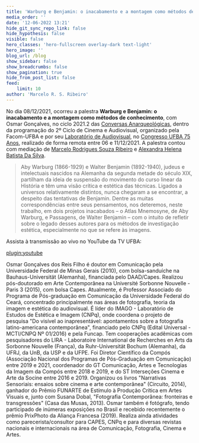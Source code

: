 ```yaml
---
title: 'Warburg e Benjamin: o inacabamento e a montagem como métodos de conhecimento, com Osmar Gonçalves'
media_order: ''
date: '12-06-2022 13:21'
hide_git_sync_repo_link: false
hide_hypothesis: false
visible: false
hero_classes: 'hero-fullscreen overlay-dark text-light'
hero_image: ''
blog_url: /blog
show_sidebar: false
show_breadcrumbs: false
show_pagination: true
hide_from_post_list: false
feed:
    limit: 10
author: 'Marcelo R. S. Ribeiro'
---
```


No dia 08/12/2021, ocorreu a palestra **Warburg e Benjamin: o inacabamento e a montagem como métodos de conhecimento**, com Osmar Gonçalves, no ciclo 2021.2 das [Conversas Anarqueológicas](http://arqueologiadosensivel.ufba.br/projetos/extensao/anarqueologicas), dentro da programação do 2º Ciclo de Cinema e Audiovisual, organizado pela Facom-UFBA e por seu [Laboratório de Audiovisual](http://www.labav.facom.ufba.br/), no [Congresso UFBA 75 Anos](https://congresso75anos.ufba.br/), realizado de forma remota entre 06 e 11/12/2021. A palestra contou com mediação de [Marcelo Rodrigues Souza Ribeiro](/quem-somos/coordenadores/marcelo-ribeiro) e [Alexandra Helena Batista Da Silva](/quem-somos/integrantes/alexandra-helena).

> Aby Warburg (1866-1929) e Walter Benjamin (1892-1940), judeus e intelectuais nascidos na Alemanha da segunda metade do século XIX, partilham da ideia de suspensão do movimento do curso linear da História e têm uma visão crítica e estética das técnicas. Ligados a universos relativamente distintos, nunca chegaram a se encontrar, a despeito das tentativas de Benjamin. Dentre as muitas correspondências entre seus pensamentos, nos deteremos, neste trabalho, em dois projetos inacabados – o Atlas Mnemosyne, de Aby Warburg, e Passagens, de Walter Benjamin – com o intuito de refletir sobre o legado desses autores para os métodos de investigação estética, especialmente no que se refere às imagens.

Assista à transmissão ao vivo no YouTube da TV UFBA:

[plugin:youtube](https://www.youtube.com/watch?v=KQCB8tScH1s)

Osmar Gonçalves dos Reis Filho é doutor em Comunicação pela Universidade Federal de Minas Gerais (2010), com bolsa-sanduíche na Bauhaus-Universität (Alemanha), financiada pelo DAAD/Capes. Realizou pós-doutorado em Arte Contemporânea na Université Sorbonne Nouvelle - Paris 3 (2015), com bolsa Capes. Atualmente, é Professor Associado do Programa de Pós-graduação em Comunicação da Universidade Federal do Ceará, concentrado principalmente nas áreas de fotografia, teoria da imagem e estética do audiovisual. É líder do IMAGO - Laboratório de Estudos de Estética e Imagem (CNPq), onde coordena o projeto de pesquisa "Do visível ao inapresentável: apontamentos sobre a fotografia latino-americana contemporânea", financiado pelo CNPq (Edital Universal - MCTI/CNPQ Nº 01/2016) e pela Funcap. Tem cooperações acadêmicas com pesquisadores do LIRA - Laboratoire International de Recherches en Arts da Sorbonne Nouvelle (França), da Ruhr-Universität Bochum (Alemanha), da UFRJ, da UnB, da USP e da UFPE. Foi Diretor Científico da Compós (Associação Nacional dos Programas de Pós-Graduação em Comunicação) entre 2019 e 2021, coordenador do GT Comunicação, Artes e Tecnologias da Imagem da Compós entre 2018 e 2019, e do ST Interseções Cinema e Arte da Socine entre 2016 e 2019. Organizou os livros "Narrativas Sensoriais: ensaios sobre cinema e arte contemporânea" (Circuito, 2014), ganhador do Prêmio FUNARTE de Estímulo à Produção Crítica em Artes Visuais e, junto com Susana Dobal, "Fotografia Contemporânea: fronteiras e transgressões" (Casa das Musas, 2013). Osmar também é fotógrafo, tendo participado de inúmeras exposições no Brasil e recebido recentemente o prêmio PrixPhoto da Aliança Francesa (2019). Realiza ainda atividades como parecerista/consultor para CAPES, CNPq e para diversas revistas nacionais e internacionais na área de Comunicação, Fotografia, Cinema e Artes.
